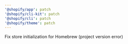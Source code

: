 ```yaml
---
'@shopify/app': patch
'@shopify/cli-kit': patch
'@shopify/cli': patch
'@shopify/theme': patch
---
```


Fix store initialization for Homebrew (project version error)
